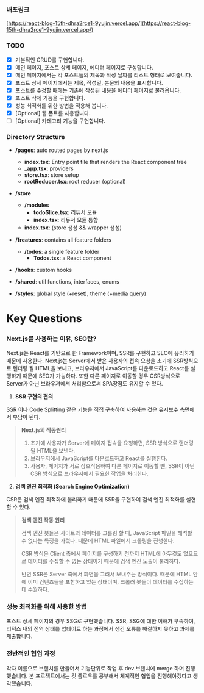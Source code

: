 ### 배포링크
[https://react-blog-15th-dhra2rce1-9yujin.vercel.app/](https://react-blog-15th-dhra2rce1-9yujin.vercel.app/)

### TODO

- [x] 기본적인 CRUD를 구현합니다.
- [x] 메인 페이지, 포스트 상세 페이지, 에디터 페이지로 구성합니다.
- [x] 메인 페이지에서는 각 포스트들의 제목과 작성 날짜를 리스트 형태로 보여줍니다.
- [x] 포스트 상세 페이지에서는 제목, 작성일, 본문의 내용을 표시합니다.
- [x] 포스트를 수정할 때에는 기존에 작성된 내용을 에디터 페이지로 불러옵니다.
- [x] 포스트 삭제 기능을 구현합니다.
- [x] 성능 최적화를 위한 방법을 적용해 봅니다.
- [x] [Optional] 웹 폰트를 사용합니다.
- [ ] [Optional] 카테고리 기능을 구현합니다.

### Directory Structure

* **/pages**: auto routed pages by next.js
  * **index.tsx**: Entry point file that renders the React component tree
  * **_app.tsx**: providers
  * **store.tsx**: store setup
  * **rootReducer.tsx**: root reducer (optional)
* **/store**
  * **/modules**
    * **todoSlice.tsx**: 리듀서 모듈
    * **index.tsx**: 리듀서 모듈 통합
  * **index.tsx**: (store 생성 && wrapper 생성)
* **/freatures**:  contains all feature folders
  * **/todos**: a single feature folder
    * **Todos.tsx**: a React component
* **/hooks**: custom hooks

* **/shared**: util functions, interfaces, enums

* **/styles**: global style (+reset), theme (+media query)

# Key Questions

### Next.js를 사용하는 이유, SEO란?

Next.js는 React를 기반으로 한 Framework이며, SSR를 구현하고 SEO에 유리하기 때문에 사용한다. Next.js는 Server에서 받은 사용자의 접속 요청을 초기에 SSR방식으로 렌더링 될 HTML을 보내고, 브라우저에서 JavaScript를 다운로드하고 React를 실행하기 때문에 SEO가 가능하다. 또한 다른 페이지로 이동할 경우 CSR방식으로 Server가 아닌 브라우저에서 처리함으로써 SPA장점도 유지할 수 있다.

1. **SSR 구현의 편의**

SSR 이나 Code Splitting 같은 기능을 직접 구축하여 사용하는 것은 유지보수 측면에서 부담이 된다.

> **Next.js의 작동원리**
>
> 1. 초기에 사용자가 Server에 페이지 접속을 요청하면, SSR 방식으로 랜더링 될 HTML을 보낸다.
> 2. 브라우저에서 JavaScript를 다운로드하고 React를 실행한다.
> 3. 사용자, 페이지가 서로 상호작용하여 다른 페이지로 이동할 땐, SSR이 아닌 CSR 방식으로 브라우저에서 필요한 작업을 처리한다.

2. **검색 엔진 최적화 (Search Engine Optimization)**

CSR은 검색 엔진 최적화에 불리하기 때문에 SSR을 구현하여 검색 엔진 최적화를 실현할 수 있다.

> **검색 엔진 작동 원리**
>
> 검색 엔진 봇들은 사이트의 데이터를 크롤링 할 때, JavaScript 파일을 해석할 수 없다는 특징을 가졌다. 때문에 HTML 파일에서 크롤링을 진행한다. 
>
> CSR 방식은 Client 측에서 페이지를 구성하기 전까지 HTML에 아무것도 없으므로 데이터를 수집할 수 없는 상태이기 때문에 검색 엔진 노출이 불리하다.
>
> 반면 SSR은 Server 측에서 화면을 그려서 보내주는 방식이다. 때문에 HTML 안에 이미 컨텐츠들을 포함하고 있는 상태이며, 크롤러 봇들이 데이터를 수집하는데 수월하다.

### 성능 최적화를 위해 사용한 방법

포스트 상세 페이지의 경우 SSG로 구현했습니다. SSR, SSG에 대한 이해가 부족하여, 리덕스 내의 전역 상태를 업데이트 하는 과정에서 생긴 오류를 해결하지 못하고 과제를 제출합니다.

### 전반적인 협업 과정

각자 이름으로 브랜치를 만들어서 기능단위로 작업 후 dev 브랜치에 merge 하며 진행했습니다. 본 프로젝트에서는 깃 플로우를 공부해서 체계적인 협업을 진행해야겠다고 생각했습니다.
